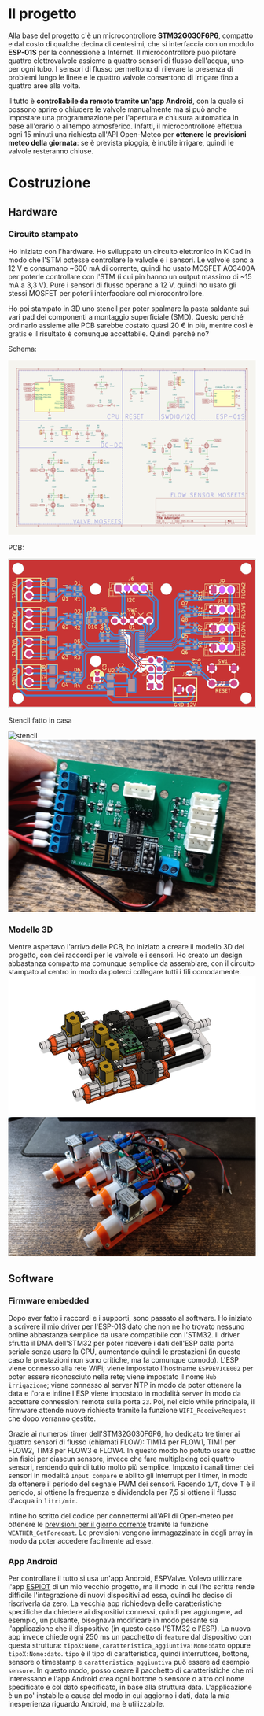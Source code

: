 # Il progetto
Alla base del progetto c'è un microcontrollore **STM32G030F6P6**, compatto e dal costo di qualche decina di centesimi, che si interfaccia con un modulo **ESP-01S** per la connessione a Internet. Il microcontrollore può pilotare quattro elettrovalvole assieme a quattro sensori di flusso dell'acqua, uno per ogni tubo. I sensori di flusso permettono di rilevare la presenza di problemi lungo le linee e le quattro valvole consentono di irrigare fino a quattro aree alla volta.

Il tutto è **controllabile da remoto tramite un'app Android**, con la quale si possono aprire o chiudere le valvole manualmente ma si può anche impostare una programmazione per l'apertura e chiusura automatica in base all'orario o al tempo atmosferico. Infatti, il microcontrollore effettua ogni 15 minuti una richiesta all'API Open-Meteo per **ottenere le previsioni meteo della giornata**: se è prevista pioggia, è inutile irrigare, quindi le valvole resteranno chiuse.
# Costruzione
## Hardware
### Circuito stampato
Ho iniziato con l'hardware. Ho sviluppato un circuito elettronico in KiCad in modo che l'STM potesse controllare le valvole e i sensori. Le valvole sono a 12 V e consumano ~600 mA di corrente, quindi ho usato MOSFET AO3400A per poterle controllare con l'STM (i cui pin hanno un output massimo di ~15 mA a 3,3 V). Pure i sensori di flusso operano a 12 V, quindi ho usato gli stessi MOSFET per poterli interfacciare col microcontrollore.

Ho poi stampato in 3D uno stencil per poter spalmare la pasta saldante sui vari pad dei componenti a montaggio superficiale (SMD). Questo perché ordinarlo assieme alle PCB sarebbe costato quasi 20 € in più, mentre così è gratis e il risultato è comunque accettabile. Quindi perché no?

Schema:

![schema](https://github.com/Kikkiu17/AutoIrrigator/blob/main/Immagini/autoirrigator_schema.png)

PCB:

![pcb](https://github.com/Kikkiu17/AutoIrrigator/blob/main/Immagini/autoirrigator_pcb.png)

Stencil fatto in casa

![stencil](https://github.com/Kikkiu17/AutoIrrigator/blob/main/Immagini/stencil.jpg)
![pcb](https://github.com/Kikkiu17/AutoIrrigator/blob/main/Immagini/pcb.jpg)

### Modello 3D
Mentre aspettavo l'arrivo delle PCB, ho iniziato a creare il modello 3D del progetto, con dei raccordi per le valvole e i sensori. Ho creato un design abbastanza compatto ma comunque semplice da assemblare, con il circuito stampato al centro in modo da poterci collegare tutti i fili comodamente.
![3d](https://github.com/Kikkiu17/AutoIrrigator/blob/main/Immagini/3d.png)
![valvole](https://github.com/Kikkiu17/AutoIrrigator/blob/main/Immagini/valvole.jpg)

## Software
### Firmware embedded
Dopo aver fatto i raccordi e i supporti, sono passato al software. Ho iniziato a scrivere il [mio driver](https://github.com/Kikkiu17/ESP-AT-STM32) per l'ESP-01S dato che non ne ho trovato nessuno online abbastanza semplice da usare compatibile con l'STM32. Il driver sfrutta il DMA dell'STM32 per poter ricevere i dati dell'ESP dalla porta seriale senza usare la CPU, aumentando quindi le prestazioni (in questo caso le prestazioni non sono critiche, ma fa comunque comodo). L'ESP viene connesso alla rete WiFi; viene impostato l'hostname `ESPDEVICE002` per poter essere riconosciuto nella rete; viene impostato il nome `Hub irrigazione`; viene connesso al server NTP in modo da poter ottenere la data e l'ora e infine l'ESP viene impostato in modalità `server` in modo da accettare connessioni remote sulla porta `23`. Poi, nel ciclo while principale, il firmware attende nuove richieste tramite la funzione `WIFI_ReceiveRequest` che dopo verranno gestite.

Grazie ai numerosi timer dell'STM32G030F6P6, ho dedicato tre timer ai quattro sensori di flusso (chiamati FLOW): TIM14 per FLOW1, TIM1 per FLOW2, TIM3 per FLOW3 e FLOW4. In questo modo ho potuto usare quattro pin fisici per ciascun sensore, invece che fare multiplexing coi quattro sensori, rendendo quindi tutto molto più semplice. Imposto i canali timer dei sensori in modalità `Input compare` e abilito gli interrupt per i timer, in modo da ottenere il periodo del segnale PWM dei sensori. Facendo `1/T`, dove T è il periodo, si ottiene la frequenza e dividendola per 7,5 si ottiene il flusso d'acqua in `litri/min`.

Infine ho scritto del codice per connettermi all'API di Open-meteo per ottenere le [previsioni per il giorno corrente](http://api.open-meteo.com/v1/forecast?latitude=45.5582&longitude=9.2149&hourly=precipitation,precipitation_probability&current=precipitation&timezone=auto&forecast_days=1) tramite la funzione `WEATHER_GetForecast`. Le previsioni vengono immagazzinate in degli array in modo da poter accedere facilmente ad esse.

### App Android
Per controllare il tutto si usa un'app Android, ESPValve. Volevo utilizzare l'app [ESPIOT](https://github.com/Kikkiu17/espiot) di un mio vecchio progetto, ma il modo in cui l'ho scritta rende difficile l'integrazione di nuovi dispositivi ad essa, quindi ho deciso di riscriverla da zero. La vecchia app richiedeva delle caratteristiche specifiche da chiedere ai dispositivi connessi, quindi per aggiungere, ad esempio, un pulsante, bisognava modificare in modo pesante sia l'applicazione che il dispositivo (in questo caso l'STM32 e l'ESP). La nuova app invece chiede ogni 250 ms un pacchetto di `feature` dal dispositivo con questa struttura: `tipoX:Nome,caratteristica_aggiuntiva:Nome:dato` oppure `tipoX:Nome:dato`. `tipo` è il tipo di caratteristica, quindi interruttore, bottone, sensore o timestamp e `caratteristica_aggiuntiva` può essere ad esempio `sensore`. In questo modo, posso creare il pacchetto di caratteristiche che mi interessano e l'app Android crea ogni bottone o sensore o altro col nome specificato e col dato specificato, in base alla struttura data. L'applicazione è un po' instabile a causa del modo in cui aggiorno i dati, data la mia inesperienza riguardo Android, ma è utilizzabile. 
